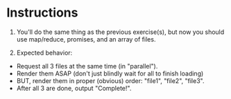 # Instructions

1. You'll do the same thing as the previous exercise(s), but now you should use map/reduce, promises, and an array of files.

2. Expected behavior:

  - Request all 3 files at the same time (in "parallel").
  - Render them ASAP (don't just blindly wait for all to finish loading)
  - BUT, render them in proper (obvious) order: "file1", "file2", "file3".
  - After all 3 are done, output "Complete!".

